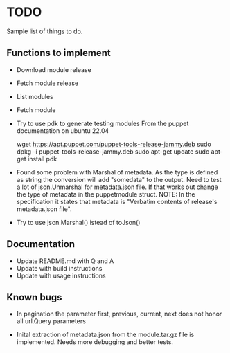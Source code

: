 # TODO

Sample list of things to do.

## Functions to implement

* Download module release
* Fetch module release
* List modules
* Fetch module

* Try to use pdk to generate testing modules
  From the puppet documentation on ubuntu 22.04

    wget <https://apt.puppet.com/puppet-tools-release-jammy.deb>
    sudo dpkg -i puppet-tools-release-jammy.deb
    sudo apt-get update
    sudo apt-get install pdk

* Found some problem with Marshal of metadata. As the type is defined as string
  the conversion will add \"somedata\" to the output. Need to test a lot of
  json.Unmarshal for metadata.json file. If that works out change the type of metadata
  in the puppetmodule struct.
  NOTE: In the specification it states that metadata is "Verbatim contents of
        release's metadata.json file".

* Try to use json.Marshal() istead of toJson()

## Documentation

* Update README.md with Q and A
* Update with build instructions
* Update with usage instructions

## Known bugs

* In pagination the parameter first, previous, current, next does not honor all
  url.Query parameters

* Inital extraction of metadata.json from the module.tar.gz file is implemented.
  Needs more debugging and better tests.

